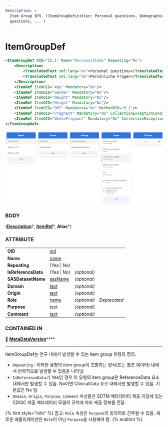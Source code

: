 ```yaml
---
description: >-
  Item Group 정의. (ItemGroupDefinition: Personal questions, Demographic
  questions, ... )
---
```


# ItemGroupDef



```xml
<ItemGroupDef OID="IG.1" Name="PersonalItems" Repeating="No">
    <Description>
        <TranslatedText xml:lang="en">Personal questions</TranslatedText>
        <TranslatedText xml:lang="de">Persönliche Fragen</TranslatedText>
    </Description>
    <ItemRef ItemOID="Age" Mandatory="No"/>
    <ItemRef ItemOID="Gender" Mandatory="No"/>
    <ItemRef ItemOID="Weight" Mandatory="No"/>
    <ItemRef ItemOID="Height" Mandatory="No"/>
    <ItemRef ItemOID="BMI" Mandatory="No" MethodOID="M.1"/>
    <ItemRef ItemOID="Pregnant" Mandatory="No" CollectionExceptionConditionOID="C.2"/>
    <ItemRef ItemOID="WeeksPregnant" Mandatory="No" CollectionExceptionConditionOID="C.5"/>
</ItemGroupDef>
```

![Groups](../../../../.gitbook/assets/createform.png)

### BODY

([**Description**](../studyeventdef/description.md)?, [**ItemRef**](itemref.md)\*, **Alias**\*)



### ATTRIBUTE

|                     |                                 |              |              |
| ------------------- | ------------------------------- | ------------ | ------------ |
| **OID**             | [oid](../../../datatype.md)     |              |              |
| **Name**            | [name](../../../datatype.md)    |              |              |
| **Repeating**       | (Yes \| No)                     |              |              |
| **IsReferenceData** | (Yes \| No)                     | _(optional)_ |              |
| **SASDatasetName**  | [sasName](../../../datatype.md) | _(optional)_ |              |
| **Domain**          | [text](../../../datatype.md)    | _(optional)_ |              |
| **Origin**          | [text](../../../datatype.md)    | _(optional)_ |              |
| **Role**            | [name](../../../datatype.md)    | _(optional)_ | _Deprecated_ |
| **Purpose**         | [text](../../../datatype.md)    | _(optional)_ |              |
| **Comment**         | [text](../../../datatype.md)    | _(optional)_ |              |



### CONTAINED IN

**📁** [**MetaDataVersion**](../)****

****

ItemGroupDef는 연구 내에서 발생할 수 있는 item group 유형의 정의.

* `Repeating` : 이러한 유형의 item group이 포함하는 양식(또는 참조 데이터) 내에서 반복적으로 발생할 수 있음을 나타냄.
* `IsReferenceData`가 Yes인 경우 이 유형의 item group은 ReferenceData 요소 내에서만 발생할 수 있음. No이면 ClinicalData 요소 내에서만 발생할 수 있음. 기본값은 No 임.&#x20;
* `Domain`, `Origin`, `Purpose`, `Comment` 속성들은 SDTM 메타데이터 제출 지침에 있는 CDISC 제출 메타데이터 모델의 규칙에 따라 제출 정보를 전달.&#x20;

{% hint style="info" %}
참고: `Role` 속성은 `Purpose`의 동의어로 간주될 수 있음. 새로운 애플리케이션은 `Role`이 아닌 `Purpose`을 사용해야 함.
{% endhint %}



